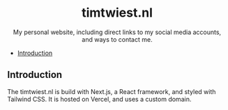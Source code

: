<h1 align="center">timtwiest.nl</h1>

<p align="center">
  My personal website, including direct links to my social media accounts, and ways to contact me.
</p>

<!-- TOC -->

* [Introduction](#introduction)

<!-- TOC -->

## Introduction

The timtwiest.nl is build with Next.js, a React framework, and styled with Tailwind CSS. It is hosted on Vercel, and
uses a custom domain.
